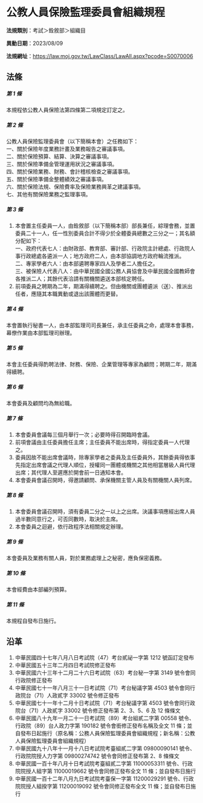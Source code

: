 # 公教人員保險監理委員會組織規程




**法規類別**：考試＞銓敘部＞組織目       

**異動日期**：2023/08/09  

**法規網址**：https://law.moj.gov.tw/LawClass/LawAll.aspx?pcode=S0070006



## 法條
##### 第 1 條
本規程依公教人員保險法第四條第二項規定訂定之。

##### 第 2 條
公教人員保險監理委員會（以下簡稱本會）之任務如下：  
一、關於保險年度業務計畫及業務報告之審議事項。  
二、關於保險預算、結算、決算之審議事項。  
三、關於保險準備金管理運用狀況之審議事項。  
四、關於保險業務、財務、會計稽核檢查之審議事項。  
五、關於保險準備金整體績效之審議事項。  
六、關於保險法規、保險費率及保險業務興革之建議事項。  
七、其他有關保險業務之監理事項。

##### 第 3 條
1. 本會置主任委員一人，由銓敘部（以下簡稱本部）部長兼任，綜理會務，並置委員二十一人，任一性別委員合計不得少於全體委員總數之三分之一；其名額分配如下：  
一、政府代表七人：由財政部、教育部、審計部、行政院主計總處、行政院人事行政總處各遴派一人；地方政府二人，由本部協調地方政府輪流推派。  
二、專家學者六人：由本部遴聘專家四人及學者二人擔任之。  
三、被保險人代表八人：由中華民國全國公務人員協會及中華民國全國教師會各推派二人；其餘代表洽請有關機關遴送本部核定聘任。
1. 前項委員之聘期為二年，期滿得續聘之。但由機關或團體遴派（送）、推派出任者，應隨其本職異動或退出該團體而更替。

##### 第 4 條
本會置執行秘書一人，由本部監理司司長兼任，承主任委員之命，處理本會事務，幕僚作業由本部監理司辦理。

##### 第 5 條
本會主任委員得酌聘法律、財務、保險、企業管理等專家為顧問；聘期二年，期滿得續聘。

##### 第 6 條
本會委員及顧問均為無給職。

##### 第 7 條
1. 本會委員會議每三個月舉行一次；必要時得召開臨時會議。
1. 前項會議由主任委員擔任主席；主任委員不能出席時，得指定委員一人代理之。
1. 委員因故不能出席會議時，除專家學者之委員及主任委員外，其餘委員得依事先指定出席會議之代理人順位，授權同一團體或機關之其他相當層級人員代理出席；其代理人至遲應於開會前一日通知本會。
1. 本會委員會議召開時，得邀請顧問、承保機關主管人員及有關機關人員列席。

##### 第 8 條
1. 本會委員會議召開時，須有委員二分之一以上之出席。決議事項應經出席人員過半數同意行之，可否同數時，取決於主席。
1. 本會委員之迴避，依行政程序法相關規定辦理。

##### 第 9 條
本會委員及業務有關人員，對於業務處理上之秘密，應負保密義務。

##### 第 10 條
本會經費由本部編列預算。

##### 第 11 條
本規程自發布日施行。

## 沿革
1. 中華民國四十七年八月八日考試院（47）考台貳祕一字第 1212 號函訂定發布
1. 中華民國五十三年二月四日考試院修正發布
1. 中華民國六十三年十二月二十六日考試院（63）考台秘一字第 3149 號令會同行政院修正發布
1. 中華民國七十一年八月三十一日考試院（71）考台秘議字第 4503 號令會同行政院台（71）人政貳字 33002  號令修正發布
1. 中華民國七十一年十二月十日考試院（71）考台秘議字第 4503 號令會同行政院台（71）人政貳字 33002  號令修正發布第 2、3、5、6 及 12 條條文
1. 中華民國八十九年一月二十一日考試院（89）考台組貳二字第 00558  號令、行政院（89）台人政力字第 190182 號令會銜修正發布名稱及全文 11 條；並自發布日起施行（原名稱：公務人員保險監理委員會組織規程；新名稱：公教人員保險監理委員會組織規程）
1. 中華民國九十八年十一月十八日考試院考臺組貳二字第 09800090141  號令、行政院院授人力字第 09800274742  號令會同修正發布第 2、8 條條文
1. 中華民國一百十年八月十日考試院考臺組貳二字第 11000053311  號令、行政院院授人組字第 11000019662  號令會同修正發布全文 11 條；並自發布日施行
1. 中華民國一百十二年八月九日考試院考臺保一字第 11200029291  號令、行政院院授人組揆字第 11200019092  號令會同修正發布全文 11 條；並自發布日施行
